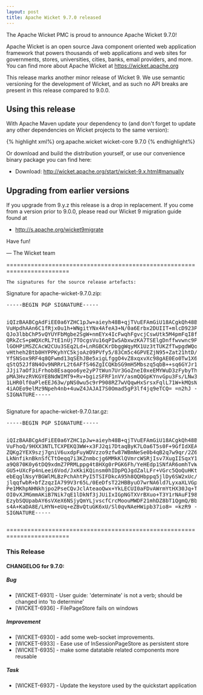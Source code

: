 ```yaml
---
layout: post
title: Apache Wicket 9.7.0 released
---
```

The Apache Wicket PMC is proud to announce Apache Wicket 9.7.0!

Apache Wicket is an open source Java component oriented web application
framework that powers thousands of web applications and web sites for
governments, stores, universities, cities, banks, email providers, and
more. You can find more about Apache Wicket at https://wicket.apache.org

This release marks another minor release of Wicket 9. We
use semantic versioning for the development of Wicket, and as such no
API breaks are present in this release compared to 9.0.0.

Using this release
------------------

With Apache Maven update your dependency to (and don't forget to
update any other dependencies on Wicket projects to the same version):

{% highlight xml%}
<dependency>
    <groupId>org.apache.wicket</groupId>
    <artifactId>wicket-core</artifactId>
    <version>9.7.0</version>
</dependency>
{% endhighlight%}

Or download and build the distribution yourself, or use our
convenience binary package you can find here:

 * Download: http://wicket.apache.org/start/wicket-9.x.html#manually

<!--more-->

Upgrading from earlier versions
-------------------------------

If you upgrade from 9.y.z this release is a drop in replacement. If
you come from a version prior to 9.0.0, please read our Wicket 9
migration guide found at

 * http://s.apache.org/wicket9migrate

Have fun!

— The Wicket team


========================================================================

    The signatures for the source release artefacts:

    
Signature for apache-wicket-9.7.0.zip:

<div class='highlight'><pre>
-----BEGIN PGP SIGNATURE-----

iQIzBAABCgAdFiEE0a6YZHC1pJw+aieyh48B+qjTVuEFAmGiU18ACgkQh48B+qjT
VuHpdhAAn6C1fRjx0u1h+WNgitYNx4AfeA3+N/0a6Erbx2DUIIT+mlcD923PJvYg
QJo3lbbChP5vQYUYFbMgbe2SgW+nmEYx4IcFwqhFgvcjCswUtk5M4pmFqI8f7Fn8
QRkZcS+pWQXcRL7tE1nUj7TOcgsVu16qPIwSAbxwzKA7TSElgDnffwvwnc9P+TbE
lGOHPiMSZCAcW2CUu3SEq2Ld+LnRGBCKrDbggWqyMX1Uz3tTUKZfTwpgdWQo+mKQ
vHtheh2Btb0HYPPKyhYC5kjoAz09PVfy5/83Cm5c4GPVEZjN95+Zat21htD/VWJY
YfSNSox9RF4q8QFwmd13qSEhJBe5xigLfggO4vZ8xqxvXc98gAE0Eo0Tw1X6L/qm
qStQ52Jf8N4Ov9NRRrL2t6AFfS46ZgICQKbSG9mH5Mbszq5qbB++sq6GYJr1tRl3
JJji7aOf3iFrhob8Esaqoo6ye2yP7tWun7Ur3GoZneI0xeEMYWuD3zFybyThIR05
pMA3HvzRVKGYE8NdWIMT9+Rv+bgizSFRF1nVY/asmQQGpKYnvGpu3Fs/LNw3XH+b
1LHR0lf0aPleEEJ63w/pNS0wu5c9rP908RZ7wVQqwHxSrsxFqlL71W+kMQsNBAlJ
4iAOEo9elMz9Npeh4nb+4uwZ4JAJAI7S0Omad5gP3lf4jq9eTCQ=
=n2hJ
-----END PGP SIGNATURE-----
</pre></div>

    
Signature for apache-wicket-9.7.0.tar.gz:

<div class='highlight'><pre>
-----BEGIN PGP SIGNATURE-----

iQIzBAABCgAdFiEE0a6YZHC1pJw+aieyh48B+qjTVuEFAmGiU18ACgkQh48B+qjT
VuFhoQ/9HXX3NTLTCXPEKQ3WW+x3FJ2qi7DtaqByK7LOa6T5s0F+9GfIdXEAqU00
ZQKg2YEX9szj7gniV6uxdpFuyWDVzzo9zfw87WBmNeSe0b4qB2q7w9qr/2Z61ZYY
LkNnfiknBknSfCTtOeqq7i3KZnmbcjg6MMkKlQVmrcWSRjIsv7XugIISqxY1qDsd
a9Q870K0y6tDQ9xdmZ7PRMLppg4t8HXg0rPGK6Fh/YeHEdp1SNfAR6omhTvWkDhI
GU5+UXcFp4nLeei6Vod/JxKkiKQinsm0hIDpPQJgdZalLFr+VGrc5QoQuHKt+ZRt
ebEqglNsyYBGWlMLBzPchAhtPyI5TSIFDkcA95h8QQHbppq5jlDy6SW2xUc/0EI1
jlqqfwbR+bfZzqzIA799V3r65L/0EeDfsT22HBByuO7wrNA6ld7LyxaXLVGpdonl
Pe1MKhpNHNkhjpo2PseCQvJclAteaoQwx+YkLECUI0aFDvAWrmYtHX30Jq+T/Wgb
OI0vXJMGmmAKiB7Nik7qE1lDkNf3jJUiIxIGpNGTXVrBXuo+T3Y1rNAuFI98ky8m
EzybSQUpabAY6sVXeX6NSjyQmYLjvscfCrcMoouMWDF21mhDZ8bT1QgmQ/Bbh8Gl
s4A+KaDA8E/LHYN+eUq+eZBvQtuGK6xU/Sl0qvNAeHWipb37io8=
=kzR9
-----END PGP SIGNATURE-----
</pre></div>

    
========================================================================

### This Release

#### CHANGELOG for 9.7.0:
    
##### Bug

 * [WICKET-6931] - User guide: 'determinate' is not a verb; should be changed into 'to determine'
 * [WICKET-6936] - FilePageStore fails on windows 

##### Improvement

 * [WICKET-6930] - add some web-socket improvements. 
 * [WICKET-6933] - Ease use of InSessionPageStore as persistent store
 * [WICKET-6935] - make some datatable related components more reusable

##### Task

 * [WICKET-6937] - Update the keystore used by the quickstart application

